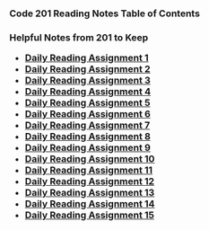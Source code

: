 ### Code 201 Reading Notes Table of Contents
 <h3>Helpful Notes from 201 to Keep 
<br>

- [Daily Reading Assignment 1](daily-rdg1.md)
- [Daily Reading Assignment 2](daily-rdg2.md)
- [Daily Reading Assignment 3](daily-rdg3.md)
- [Daily Reading Assignment 4](daily-rdg4.md)
- [Daily Reading Assignment 5](daily-rdg5.md)
- [Daily Reading Assignment 6](daily-rdg6.md)
- [Daily Reading Assignment 7](daily-rdg7.md)
- [Daily Reading Assignment 8](daily-rdg8.md)
- [Daily Reading Assignment 9](daily-rdg9.md)
- [Daily Reading Assignment 10](daily-rdg10.md)
- [Daily Reading Assignment 11](daily-rdg11.md)
- [Daily Reading Assignment 12](daily-rdg12.md)
- [Daily Reading Assignment 13](daily-rdg13.md)
- [Daily Reading Assignment 14](daily-rdg14.md)
- [Daily Reading Assignment 15](daily-rdg15.md)

    
 
